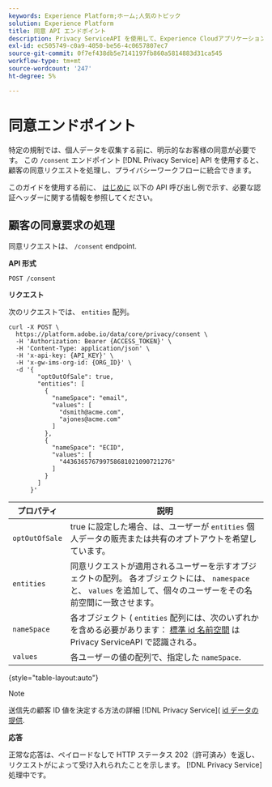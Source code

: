 ```yaml
---
keywords: Experience Platform;ホーム;人気のトピック
solution: Experience Platform
title: 同意 API エンドポイント
description: Privacy ServiceAPI を使用して、Experience Cloudアプリケーションの顧客の同意リクエストを管理する方法について説明します。
exl-id: ec505749-c0a9-4050-be56-4c0657807ec7
source-git-commit: 0f7ef438db5e7141197fb860a5814883d31ca545
workflow-type: tm+mt
source-wordcount: '247'
ht-degree: 5%

---
```


# 同意エンドポイント

特定の規制では、個人データを収集する前に、明示的なお客様の同意が必要です。 この `/consent` エンドポイント [!DNL Privacy Service] API を使用すると、顧客の同意リクエストを処理し、プライバシーワークフローに統合できます。

このガイドを使用する前に、 [はじめに](./getting-started.md) 以下の API 呼び出し例で示す、必要な認証ヘッダーに関する情報を参照してください。

## 顧客の同意要求の処理

同意リクエストは、 `/consent` endpoint.

**API 形式**

```http
POST /consent
```

**リクエスト**

次のリクエストでは、 `entities` 配列。

```shell
curl -X POST \
  https://platform.adobe.io/data/core/privacy/consent \
  -H 'Authorization: Bearer {ACCESS_TOKEN}' \
  -H 'Content-Type: application/json' \
  -H 'x-api-key: {API_KEY}' \
  -H 'x-gw-ims-org-id: {ORG_ID}' \
  -d '{
        "optOutOfSale": true,
        "entities": [
          {
            "nameSpace": "email",
            "values": [
              "dsmith@acme.com",
              "ajones@acme.com"
            ]
          },
          {
            "nameSpace": "ECID",
            "values": [
              "443636576799758681021090721276"
            ]
          }
        ]
      }'
```

| プロパティ | 説明 |
| --- | --- |
| `optOutOfSale` | true に設定した場合、は、ユーザーが `entities` 個人データの販売または共有のオプトアウトを希望しています。 |
| `entities` | 同意リクエストが適用されるユーザーを示すオブジェクトの配列。 各オブジェクトには、 `namespace` と、 `values` を追加して、個々のユーザーをその名前空間に一致させます。 |
| `nameSpace` | 各オブジェクト ( `entities` 配列には、次のいずれかを含める必要があります： [標準 id 名前空間](./appendix.md#standard-namespaces) はPrivacy ServiceAPI で認識される。 |
| `values` | 各ユーザーの値の配列で、指定した `nameSpace`. |

{style=&quot;table-layout:auto&quot;}

>[!NOTE]
>
>送信先の顧客 ID 値を決定する方法の詳細 [!DNL Privacy Service]( [id データの提供](../identity-data.md).

**応答**

正常な応答は、ペイロードなしで HTTP ステータス 202（許可済み）を返し、リクエストがによって受け入れられたことを示します。 [!DNL Privacy Service] 処理中です。
